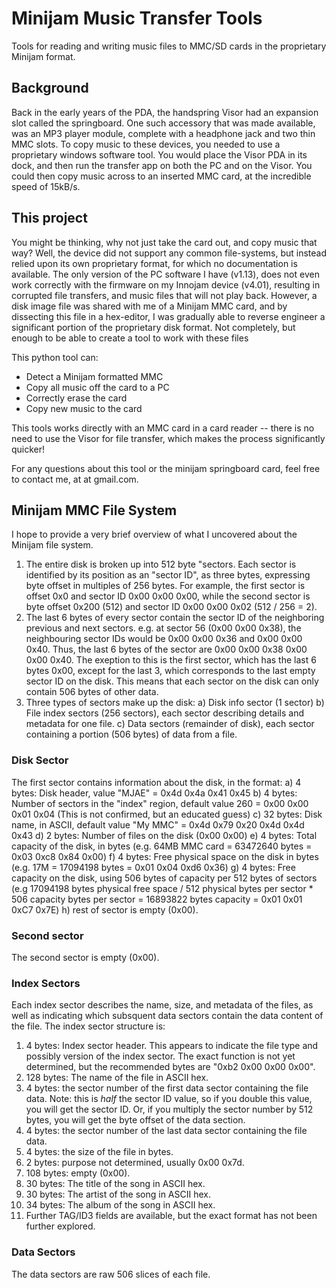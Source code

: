 # Minijam Music Transfer Tools
Tools for reading and writing music files to MMC/SD cards in the proprietary Minijam format.

## Background
Back in the early years of the PDA, the handspring Visor had an expansion slot called the springboard. One such accessory that was made available, was an MP3 player module, complete with a headphone jack and two thin MMC slots. To copy music to these devices, you needed to use a proprietary windows software tool. You would place the Visor PDA in its dock, and then run the transfer app on both the PC and on the Visor. You could then copy music across to an inserted MMC card, at the incredible speed of 15kB/s. 

## This project
You might be thinking, why not just take the card out, and copy music that way? Well, the device did not support any common file-systems, but instead relied upon its own proprietary format, for which no documentation is available. The only version of the PC software I have (v1.13), does not even work correctly with the firmware on my Innojam device (v4.01), resulting in corrupted file transfers, and music files that will not play back. However, a disk image file was shared with me of a Minijam MMC card, and by dissecting this file in a hex-editor, I was gradually able to reverse engineer a significant portion of the proprietary disk format. Not completely, but enough to be able to create a tool to work with these files

This python tool can:

- Detect a Minijam formatted MMC
- Copy all music off the card to a PC
- Correctly erase the card
- Copy new music to the card

This tools works directly with an MMC card in a card reader -- there is no need to use the Visor for file transfer, which makes the process significantly quicker!

For any questions about this tool or the minijam springboard card, feel free to contact me, at <myusername> at gmail.com.




## Minijam MMC File System
I hope to provide a very brief overview of what I uncovered about the Minijam file system.

1. The entire disk is broken up into 512 byte "sectors. Each sector is identified by its position as an "sector ID", as three bytes, expressing byte offset in multiples of 256 bytes. For example, the first sector is offset 0x0 and sector ID 0x00 0x00 0x00, while the second sector is byte offset 0x200 (512) and sector ID 0x00 0x00 0x02 (512 / 256 = 2).
2. The last 6 bytes of every sector contain the sector ID of the neighboring previous and next sectors. e.g. at sector 56 (0x00 0x00 0x38), the neighbouring sector IDs would be 0x00 0x00 0x36 and 0x00 0x00 0x40. Thus, the last 6 bytes of the sector are 0x00 0x00 0x38 0x00 0x00 0x40. The exeption to this is the first sector, which has the last 6 bytes 0x00, except for the last 3, which corresponds to the last empty sector ID on the disk. This means that each sector on the disk can only contain 506 bytes of other data.
3. Three types of sectors make up the disk:
   a) Disk info sector (1 sector)
   b) File index sectors (256 sectors), each sector describing details and metadata for one file.
   c) Data sectors (remainder of disk), each sector containing a portion (506 bytes) of data from a file.

### Disk Sector
The first sector contains information about the disk, in the format:
   a) 4 bytes: Disk header, value "MJAE" = 0x4d 0x4a 0x41 0x45
   b) 4 bytes: Number of sectors in the "index" region, default value 260 = 0x00 0x00 0x01 0x04 (This is not confirmed, but an educated guess)
   c) 32 bytes: Disk name, in ASCII, default value "My MMC" = 0x4d 0x79 0x20 0x4d 0x4d 0x43
   d) 2 bytes: Number of files on the disk (0x00 0x00)
   e) 4 bytes: Total capacity of the disk, in bytes (e.g. 64MB MMC card = 63472640 bytes = 0x03 0xc8 0x84 0x00)
   f) 4 bytes: Free physical space on the disk in bytes (e.g. 17M = 17094198 bytes = 0x01 0x04 0xd6 0x36)
   g) 4 bytes: Free capacity on the disk, using 506 bytes of capacity per 512 bytes of sectors (e.g 17094198 bytes physical free space / 512 physical bytes per sector * 506 capacity bytes per sector = 16893822 bytes capacity = 0x01 0x01 0xC7 0x7E)
   h) rest of sector is empty (0x00).

### Second sector
The second sector is empty (0x00).

### Index Sectors
Each index sector describes the name, size, and metadata of the files, as well as indicating which subsquent data sectors contain the data content of the file. The index sector structure is:
1. 4 bytes: Index sector header. This appears to indicate the file type and possibly version of the index sector. The exact function is not yet determined, but the recommended bytes are "0xb2 0x00 0x00 0x00".
2. 128 bytes: The name of the file in ASCII hex.
3. 4 bytes:  the sector number of the first data sector containing the file data. Note: this is *half* the sector ID value, so if you double this value, you will get the sector ID. Or, if you multiply the sector number by 512 bytes, you will get the byte offset of the data section.
4. 4 bytes: the sector number of the last data sector containing the file data.
5. 4 bytes: the size of the file in bytes.
6. 2 bytes: purpose not determined, usually 0x00 0x7d.
7. 108 bytes: empty (0x00).
8. 30 bytes: The title of the song in ASCII hex.
9. 30 bytes: The artist of the song in ASCII hex.
10. 34 bytes: The album of the song in ASCII hex.
11. Further TAG/ID3 fields are available, but the exact format has not been further explored.

### Data Sectors
The data sectors are raw 506 slices of each file.



 
